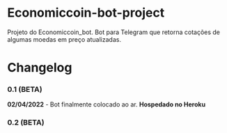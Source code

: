 # Economiccoin-bot-project
Projeto do Economiccoin_bot. Bot para Telegram que retorna cotações de algumas moedas em preço atualizadas.

# Changelog #
### 0.1 (BETA) ###
**02/04/2022** - Bot finalmente colocado ao ar.
**Hospedado no Heroku**

### 0.2 (BETA) ###